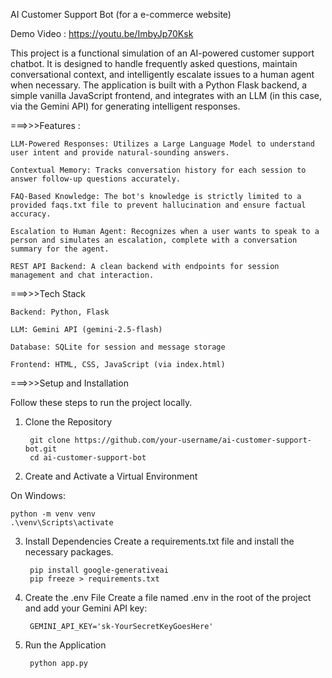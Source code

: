 AI Customer Support Bot
(for a e-commerce website)

Demo Video : https://youtu.be/ImbyJp70Ksk

This project is a functional simulation of an AI-powered customer support chatbot. 
It is designed to handle frequently asked questions, maintain conversational context, and intelligently escalate issues to a human agent when necessary.
The application is built with a Python Flask backend, a simple vanilla JavaScript frontend, and integrates with an LLM (in this case, via the Gemini API) for generating intelligent responses.

===>>>Features :

    LLM-Powered Responses: Utilizes a Large Language Model to understand user intent and provide natural-sounding answers.

    Contextual Memory: Tracks conversation history for each session to answer follow-up questions accurately.

    FAQ-Based Knowledge: The bot's knowledge is strictly limited to a provided faqs.txt file to prevent hallucination and ensure factual accuracy.

    Escalation to Human Agent: Recognizes when a user wants to speak to a person and simulates an escalation, complete with a conversation summary for the agent.

    REST API Backend: A clean backend with endpoints for session management and chat interaction.

===>>>Tech Stack

    Backend: Python, Flask

    LLM: Gemini API (gemini-2.5-flash)

    Database: SQLite for session and message storage

    Frontend: HTML, CSS, JavaScript (via index.html)

===>>>Setup and Installation

Follow these steps to run the project locally.

1. Clone the Repository

        git clone https://github.com/your-username/ai-customer-support-bot.git
        cd ai-customer-support-bot

2. Create and Activate a Virtual Environment

On Windows:

    python -m venv venv
    .\venv\Scripts\activate

3. Install Dependencies
Create a requirements.txt file and install the necessary packages.

        pip install google-generativeai
        pip freeze > requirements.txt

5. Create the .env File
Create a file named .env in the root of the project and add your Gemini API key:

        GEMINI_API_KEY='sk-YourSecretKeyGoesHere'

6. Run the Application

        python app.py
